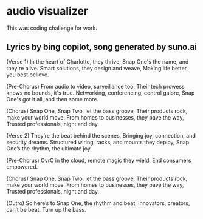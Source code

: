 # audio visualizer

This was coding challenge for work.

## Lyrics by bing copilot, song generated by suno.ai
(Verse 1)
In the heart of Charlotte, they thrive,
Snap One's the name, and they're alive.
Smart solutions, they design and weave,
Making life better, you best believe.

(Pre-Chorus)
From audio to video, surveillance too,
Their tech prowess knows no bounds, it's true.
Networking, conferencing, control galore,
Snap One's got it all, and then some more.

(Chorus)
Snap One, Snap Two, let the bass groove,
Their products rock, make your world move.
From homes to businesses, they pave the way,
Trusted professionals, night and day.

(Verse 2)
They’re the beat behind the scenes, Bringing joy, connection, and security dreams. Structured wiring, racks, and mounts they deploy, Snap One’s the rhythm, the ultimate joy.

(Pre-Chorus) OvrC in the cloud, remote magic they wield, End consumers empowered.

(Chorus)
Snap One, Snap Two, let the bass groove,
Their products rock, make your world move.
From homes to businesses, they pave the way,
Trusted professionals, night and day.

(Outro)
So here’s to Snap One, the rhythm and beat, Innovators, creators, can’t be beat. 
Turn up the bass.